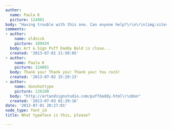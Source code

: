 ```yaml
---
author:
  name: Paula K
  picture: 124081
body: "Having trouble with this one. Can anyone help?\r\n\r\n[img:sites/default/files/old-images/mms_picture_6700.jpg]"
comments:
- author:
    name: oldnick
    picture: 109434
  body: Art & Sign Puff Daddy Bold is close...
  created: '2013-07-01 21:50:05'
- author:
    name: Paula K
    picture: 124081
  body: Thank you! Thank you! Thank you! You rock!
  created: '2013-07-02 15:29:13'
- author:
    name: donshottype
    picture: 126100
  body: "http://artandsignstudio.com/puffdaddy.html\r\nDon"
  created: '2013-07-03 01:29:16'
date: '2013-07-01 20:27:01'
node_type: font_id
title: What typeface is this, please?

---
```

